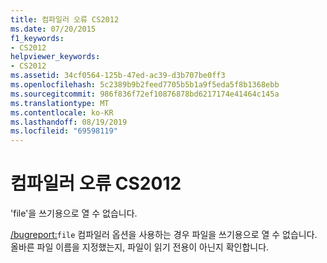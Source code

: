 ```yaml
---
title: 컴파일러 오류 CS2012
ms.date: 07/20/2015
f1_keywords:
- CS2012
helpviewer_keywords:
- CS2012
ms.assetid: 34cf0564-125b-47ed-ac39-d3b707be0ff3
ms.openlocfilehash: 5c2389b9b2feed7705b5b1a9f5eda5f8b1368ebb
ms.sourcegitcommit: 986f836f72ef10876878bd6217174e41464c145a
ms.translationtype: MT
ms.contentlocale: ko-KR
ms.lasthandoff: 08/19/2019
ms.locfileid: "69598119"
---
```

# <a name="compiler-error-cs2012"></a>컴파일러 오류 CS2012
'file'을 쓰기용으로 열 수 없습니다.  
  
 [/bugreport:](../language-reference/compiler-options/bugreport-compiler-option.md)`file` 컴파일러 옵션을 사용하는 경우 파일을 쓰기용으로 열 수 없습니다. 올바른 파일 이름을 지정했는지, 파일이 읽기 전용이 아닌지 확인합니다.
